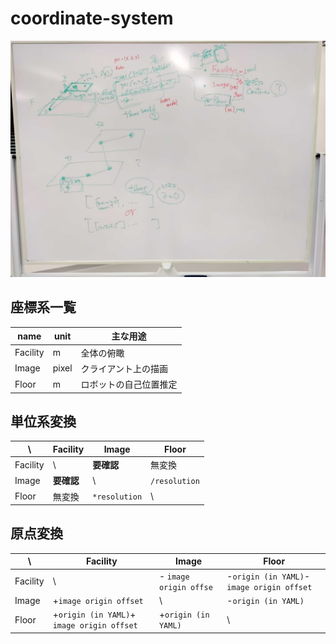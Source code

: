 # coordinate-system

![図](../assets/images/IMG_20210628_143358.jpg)

## 座標系一覧
name | unit | 主な用途
---------|----------|---------
 Facility | m | 全体の俯瞰
 Image | pixel | クライアント上の描画
 Floor | m | ロボットの自己位置推定

## 単位系変換
\ | Facility  | Image |Floor
---------|----------|---------|-----
 Facility | \ | **要確認**|無変換
 Image |**要確認** |\ | `/resolution`|
 Floor|無変換|`*resolution`|\
  
 ## 原点変換
 \ | Facility  | Image |Floor
---------|----------|---------|-----
 Facility | \ | - `image origin offse`|-`origin (in YAML)`-`image origin offset`
 Image |+`image origin offset` |\ | -`origin (in YAML)`|
 Floor|+`origin (in YAML)`+ `image origin offset`|+`origin (in YAML)`|\